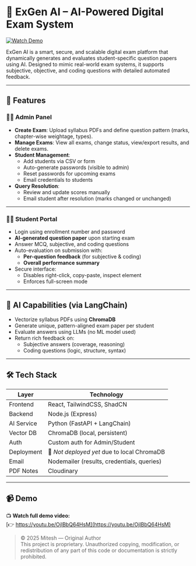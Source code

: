 # 🧠 ExGen AI – AI-Powered Digital Exam System

 

[![Watch Demo](https://img.shields.io/badge/Demo-YouTube-red)](https://youtu.be/OjIBbQ64HsM)

ExGen AI is a smart, secure, and scalable digital exam platform that dynamically generates and evaluates student-specific question papers using AI. Designed to mimic real-world exam systems, it supports subjective, objective, and coding questions with detailed automated feedback.

---

## 🚀 Features

### 👨‍🏫 Admin Panel
- **Create Exam**: Upload syllabus PDFs and define question pattern (marks, chapter-wise weightage, types).
- **Manage Exams**: View all exams, change status, view/export results, and delete exams.
- **Student Management**:
  - Add students via CSV or form
  - Auto-generate passwords (visible to admin)
  - Reset passwords for upcoming exams
  - Email credentials to students
- **Query Resolution**:
  - Review and update scores manually
  - Email student after resolution (marks changed or unchanged)

---

### 🧑‍🎓 Student Portal
- Login using enrollment number and password
- **AI-generated question paper** upon starting exam
- Answer MCQ, subjective, and coding questions
- Auto-evaluation on submission with:
  - **Per-question feedback** (for subjective & coding)
  - **Overall performance summary**
- Secure interface:
  - Disables right-click, copy-paste, inspect element
  - Enforces full-screen mode  

---

## 🧠 AI Capabilities (via LangChain)
- Vectorize syllabus PDFs using **ChromaDB**
- Generate unique, pattern-aligned exam paper per student
- Evaluate answers using LLMs (no ML model used)
- Return rich feedback on:
  - Subjective answers (coverage, reasoning)
  - Coding questions (logic, structure, syntax)

---

## 🛠 Tech Stack

| Layer       | Technology                    |
|-------------|-------------------------------|
| Frontend    | React, TailwindCSS, ShadCN     |
| Backend     | Node.js (Express)              |
| AI Service  | Python (FastAPI + LangChain)   |
| Vector DB   | ChromaDB (local, persistent)   |
| Auth        | Custom auth for Admin/Student  |
| Deployment  | 🔧 *Not deployed yet* due to local ChromaDB |
| Email       | Nodemailer (results, credentials, queries) |
| PDF Notes       | Cloudinary |

---

## 📹 Demo

📺 **Watch full demo video:**  
[👉 https://youtu.be/OjIBbQ64HsM](https://youtu.be/OjIBbQ64HsM)

> © 2025 Mitesh — Original Author  
> This project is proprietary. Unauthorized copying, modification, or redistribution of any part of this code or documentation is strictly prohibited. 
